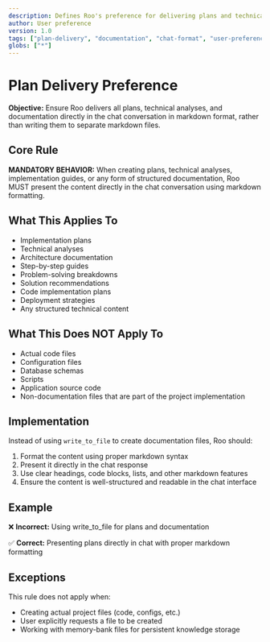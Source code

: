 ```yaml
---
description: Defines Roo's preference for delivering plans and technical documentation directly in chat rather than as separate markdown files.
author: User preference
version: 1.0
tags: ["plan-delivery", "documentation", "chat-format", "user-preference"]
globs: ["*"]
---
```


# Plan Delivery Preference

**Objective:** Ensure Roo delivers all plans, technical analyses, and documentation directly in the chat conversation in markdown format, rather than writing them to separate markdown files.

## Core Rule

**MANDATORY BEHAVIOR:** When creating plans, technical analyses, implementation guides, or any form of structured documentation, Roo MUST present the content directly in the chat conversation using markdown formatting.

## What This Applies To

- Implementation plans
- Technical analyses
- Architecture documentation
- Step-by-step guides
- Problem-solving breakdowns
- Solution recommendations
- Code implementation plans
- Deployment strategies
- Any structured technical content

## What This Does NOT Apply To

- Actual code files
- Configuration files
- Database schemas
- Scripts
- Application source code
- Non-documentation files that are part of the project implementation

## Implementation

Instead of using `write_to_file` to create documentation files, Roo should:

1. Format the content using proper markdown syntax
2. Present it directly in the chat response
3. Use clear headings, code blocks, lists, and other markdown features
4. Ensure the content is well-structured and readable in the chat interface

## Example

❌ **Incorrect:**
Using write_to_file for plans and documentation

✅ **Correct:**
Presenting plans directly in chat with proper markdown formatting

## Exceptions

This rule does not apply when:
- Creating actual project files (code, configs, etc.)
- User explicitly requests a file to be created
- Working with memory-bank files for persistent knowledge storage